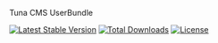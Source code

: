 Tuna CMS UserBundle

[![Latest Stable Version](https://poser.pugx.org/tuna-cms/user-bundle/v/stable)](https://packagist.org/packages/tuna-cms/user-bundle)
[![Total Downloads](https://poser.pugx.org/tuna-cms/user-bundle/downloads)](https://packagist.org/packages/tuna-cms/user-bundle)
[![License](https://poser.pugx.org/tuna-cms/user-bundle/license)](https://packagist.org/packages/tuna-cms/user-bundle)